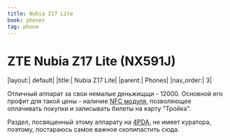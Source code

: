 ```yaml
---
title: Nubia Z17 Lite
book: phones
tag: phone
---
```


# ZTE Nubia Z17 Lite (NX591J)

|layout:| default|
|title:| Nubia Z17 Lite|
|parent:| Phones|
|nav_order:| 3|

Отличный аппарат за свои немалые деньжищщи - 12000. Основной его профит для такой цены - наличие [NFC модуля](https://ru.wikipedia.org/wiki/Near_Field_Communication),
позволяющее оплачивать покупки и записывать билеты на карту "Тройка".

Раздел, посвященный этому аппарату на [4PDA](https://4pda.ru/forum/index.php?showtopic=913601), не имеет куратора, поэтому, 
постараюсь самое важное скопипастить сюда.


